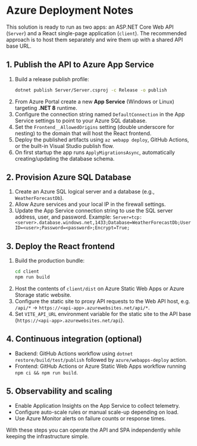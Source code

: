 # Azure Deployment Notes

This solution is ready to run as two apps: an ASP.NET Core Web API (`Server`) and a React single-page application (`client`). The recommended approach is to host them separately and wire them up with a shared API base URL.

## 1. Publish the API to Azure App Service

1. Build a release publish profile:
   ```bash
   dotnet publish Server/Server.csproj -c Release -o publish
   ```
2. From Azure Portal create a new **App Service** (Windows or Linux) targeting **.NET 8** runtime.
3. Configure the connection string named `DefaultConnection` in the App Service settings to point to your Azure SQL database.
4. Set the `Frontend__AllowedOrigins` setting (double underscore for nesting) to the domain that will host the React frontend.
5. Deploy the published artifacts using `az webapp deploy`, GitHub Actions, or the built-in Visual Studio publish flow.
6. On first startup the app runs `ApplyMigrationsAsync`, automatically creating/updating the database schema.

## 2. Provision Azure SQL Database

1. Create an Azure SQL logical server and a database (e.g., `WeatherForecastDb`).
2. Allow Azure services and your local IP in the firewall settings.
3. Update the App Service connection string to use the SQL server address, user, and password. Example:
   `Server=tcp:<server>.database.windows.net,1433;Database=WeatherForecastDb;User ID=<user>;Password=<password>;Encrypt=True;`

## 3. Deploy the React frontend

1. Build the production bundle:
   ```bash
   cd client
   npm run build
   ```
2. Host the contents of `client/dist` on Azure Static Web Apps or Azure Storage static website.
3. Configure the static site to proxy API requests to the Web API host, e.g. `/api/*` → `https://<api-app>.azurewebsites.net/api/*`.
4. Set `VITE_API_URL` environment variable for the static site to the API base (`https://<api-app>.azurewebsites.net/api`).

## 4. Continuous integration (optional)

- Backend: GitHub Actions workflow using `dotnet restore/build/test/publish` followed by `azure/webapps-deploy` action.
- Frontend: GitHub Actions or Azure Static Web Apps workflow running `npm ci && npm run build`.

## 5. Observability and scaling

- Enable Application Insights on the App Service to collect telemetry.
- Configure auto-scale rules or manual scale-up depending on load.
- Use Azure Monitor alerts on failure counts or response times.

With these steps you can operate the API and SPA independently while keeping the infrastructure simple.
